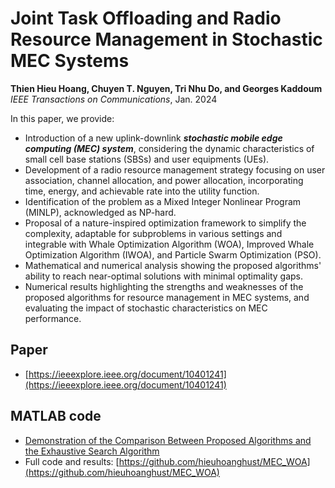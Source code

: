 # Joint Task Offloading and Radio Resource Management in Stochastic MEC Systems  
**Thien Hieu Hoang, Chuyen T. Nguyen, Tri Nhu Do, and Georges Kaddoum**  
_IEEE Transactions on Communications_, Jan. 2024

In this paper, we provide:
- Introduction of a new uplink-downlink **_stochastic mobile edge computing (MEC) system_**, considering the dynamic characteristics of small cell base stations (SBSs) and user equipments (UEs).  
- Development of a radio resource management strategy focusing on user association, channel allocation, and power allocation, incorporating time, energy, and achievable rate into the utility function.  
- Identification of the problem as a Mixed Integer Nonlinear Program (MINLP), acknowledged as NP-hard.  
- Proposal of a nature-inspired optimization framework to simplify the complexity, adaptable for subproblems in various settings and integrable with Whale Optimization Algorithm (WOA), Improved Whale Optimization Algorithm (IWOA), and Particle Swarm Optimization (PSO).  
- Mathematical and numerical analysis showing the proposed algorithms' ability to reach near-optimal solutions with minimal optimality gaps.  
- Numerical results highlighting the strengths and weaknesses of the proposed algorithms for resource management in MEC systems, and evaluating the impact of stochastic characteristics on MEC performance.

## Paper
- [https://ieeexplore.ieee.org/document/10401241](https://ieeexplore.ieee.org/document/10401241)  

## MATLAB code  
- [Demonstration of the Comparison Between Proposed Algorithms and the Exhaustive Search Algorithm](https://github.com/trinhudo/Stochastic-MEC/blob/main/main_full_demo.pdf)
- Full code and results: [https://github.com/hieuhoanghust/MEC_WOA](https://github.com/hieuhoanghust/MEC_WOA)

